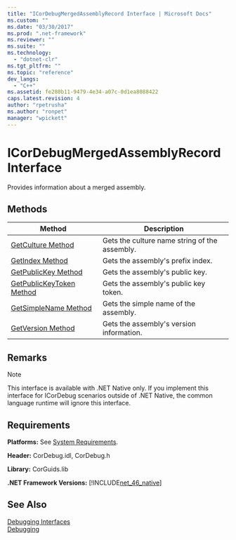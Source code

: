 ```yaml
---
title: "ICorDebugMergedAssemblyRecord Interface | Microsoft Docs"
ms.custom: ""
ms.date: "03/30/2017"
ms.prod: ".net-framework"
ms.reviewer: ""
ms.suite: ""
ms.technology: 
  - "dotnet-clr"
ms.tgt_pltfrm: ""
ms.topic: "reference"
dev_langs: 
  - "C++"
ms.assetid: fe280b11-9479-4e34-a07c-0d1ea8088422
caps.latest.revision: 4
author: "rpetrusha"
ms.author: "ronpet"
manager: "wpickett"
---
```

# ICorDebugMergedAssemblyRecord Interface
Provides information about a merged assembly.  
  
## Methods  
  
|Method|Description|  
|------------|-----------------|  
|[GetCulture Method](../../../../docs/framework/unmanaged-api/debugging/icordebugmergedassemblyrecord-getculture-method.md)|Gets the culture name string of the assembly.|  
|[GetIndex Method](../../../../docs/framework/unmanaged-api/debugging/icordebugmergedassemblyrecord-getindex-method.md)|Gets the assembly's prefix index.|  
|[GetPublicKey Method](../../../../docs/framework/unmanaged-api/debugging/icordebugmergedassemblyrecord-getpublickey-method.md)|Gets the assembly's public key.|  
|[GetPublicKeyToken Method](../../../../docs/framework/unmanaged-api/debugging/icordebugmergedassemblyrecord-getpublickeytoken-method.md)|Gets the assembly's public key token.|  
|[GetSimpleName Method](../../../../docs/framework/unmanaged-api/debugging/icordebugmergedassemblyrecord-getsimplename-method.md)|Gets the simple name of the assembly.|  
|[GetVersion Method](../../../../docs/framework/unmanaged-api/debugging/icordebugmergedassemblyrecord-getversion-method.md)|Gets the assembly's version information.|  
  
## Remarks  
  
> [!NOTE]
>  This interface is available with .NET Native only. If you implement this interface for ICorDebug scenarios outside of .NET Native, the common language runtime will ignore this interface.  
  
## Requirements  
 **Platforms:** See [System Requirements](../../../../docs/framework/get-started/system-requirements.md).  
  
 **Header:** CorDebug.idl, CorDebug.h  
  
 **Library:** CorGuids.lib  
  
 **.NET Framework Versions:** [!INCLUDE[net_46_native](../../../../includes/net-46-native-md.md)]  
  
## See Also  
 [Debugging Interfaces](../../../../docs/framework/unmanaged-api/debugging/debugging-interfaces.md)   
 [Debugging](../../../../docs/framework/unmanaged-api/debugging/index.md)